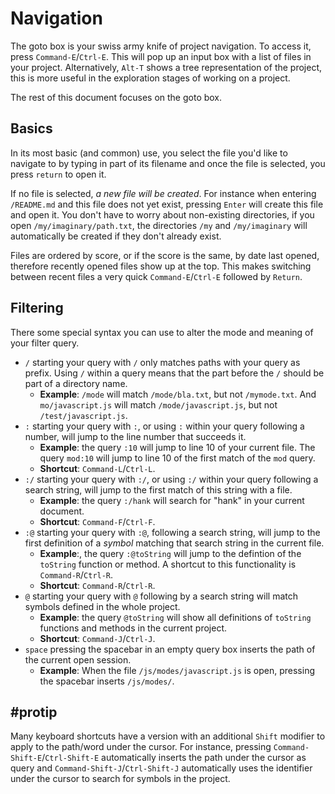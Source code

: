 Navigation
==========

The goto box is your swiss army knife of project navigation. To access it, press
`Command-E`/`Ctrl-E`. This will pop up an input box with a list of files in your
project. Alternatively, `Alt-T` shows a tree representation of the project, this
is more useful in the exploration stages of working on a project.

The rest of this document focuses on the goto box.

Basics
------
In its most basic (and common) use, you select the file you'd like to navigate
to by typing in part of its filename and once the file is selected, you press
`return` to open it.

If no file is selected, _a new file will be created_. For instance when entering
`/README.md` and this file does not yet exist, pressing `Enter` will create this
file and open it. You don't have to worry about non-existing directories, if you
open `/my/imaginary/path.txt`, the directories `/my` and `/my/imaginary` will
automatically be created if they don't already exist.

Files are ordered by score, or if the score is the same, by date last opened,
therefore recently opened files show up at the top. This makes switching between
recent files a very quick `Command-E`/`Ctrl-E` followed by `Return`.

Filtering
---------
There some special syntax you can use to alter the mode and meaning of
your filter query.

* `/` starting your query with `/` only matches paths with your query as
  prefix. Using `/` within a query means that the part before the `/` should be
  part of a directory name.
    * **Example**: `/mode` will match `/mode/bla.txt`,  but not  `/mymode.txt`.
      And `mo/javascript.js` will match `/mode/javascript.js`, but not
      `/test/javascript.js`.
* `:` starting your query with `:`, or using `:` within your query following a
  number, will jump to the line number that succeeds it.
    * **Example**: the query `:10` will jump to line 10 of your current file.
      The query `mod:10` will jump to line 10 of the first match of the `mod`
      query.
    * **Shortcut**: `Command-L`/`Ctrl-L`.
* `:/` starting your query with `:/`, or using `:/` within your query following
  a search string, will jump to the first match of this string with a file.
    * **Example**: the query `:/hank` will search for "hank" in your current
      document.
    * **Shortcut**: `Command-F`/`Ctrl-F`.
* `:@` starting your query with `:@`, following a search string, will jump to
  the first definition of a _symbol_ matching that search string in the current
  file.
    * **Example**:, the query `:@toString` will jump to the defintion of the
      `toString` function or method. A shortcut to this functionality is
      `Command-R`/`Ctrl-R`.
    * **Shortcut**: `Command-R`/`Ctrl-R`.
* `@` starting your query with `@` following by a search string will match
  symbols defined in the whole project.  
    * **Example**: the query `@toString` will show all definitions of `toString`
      functions and methods in the current project.
    * **Shortcut**: `Command-J`/`Ctrl-J`.
* `space` pressing the spacebar in an empty query box inserts the path of the
  current open session.
    * **Example**: When the file `/js/modes/javascript.js` is open, pressing the
      spacebar inserts `/js/modes/`.

#protip
-------

Many keyboard shortcuts have a version with an additional `Shift` modifier to
apply to the path/word under the cursor. For instance, pressing
`Command-Shift-E`/`Ctrl-Shift-E` automatically inserts the path under the
cursor as query and `Command-Shift-J`/`Ctrl-Shift-J` automatically uses the
identifier under the cursor to search for symbols in the project.
